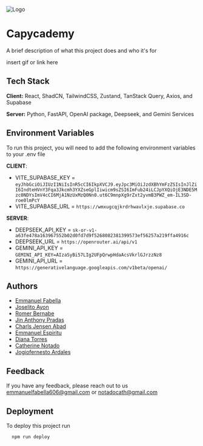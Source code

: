 ![Logo](https://dev-to-uploads.s3.amazonaws.com/uploads/articles/th5xamgrr6se0x5ro4g6.png)

# Capycademy

A brief description of what this project does and who it's for

insert gif or link here

## Tech Stack

**Client:** React, ShadCN, TailwindCSS, Zustand, TanStack Query, Axios, and Supabase

**Server:** Python, FastAPI, OpenAI package, Deepseek, and Gemini Services

## Environment Variables

To run this project, you will need to add the following environment variables to your .env file

**CLIENT**:

- VITE_SUPABASE_KEY = `eyJhbGciOiJIUzI1NiIsInR5cCI6IkpXVCJ9.eyJpc3MiOiJzdXBhYmFzZSIsInJlZiI6IndteHVnY3Fqa3Jkcmh3YXZseGplIiwicm9sZSI6ImFub24iLCJpYXQiOjE3NDE5Mzc0NDYsImV4cCI6MjA1NzUxMzQ0Nn0.ut6C9mnpXg9rZxt2yvmB3PWZ_em-IL3SD-roe0lmPcY`
- VITE_SUPABASE_URL = `https://wmxugcqjkrdrhwavlxje.supabase.co`

**SERVER**:

- DEEPSEEK_API_KEY = `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`
- DEEPSEEK_URL = `https://openrouter.ai/api/v1`
- GEMINI_API_KEY = `GEMINI_API_KEY=AIzaSyBi57LIg2UFpQrwpHdaAcsVkrlGJrzzNz8`
- GEMINI_API_URL = `https://generativelanguage.googleapis.com/v1beta/openai/`

## Authors

- [Emmanuel Fabella](https://github.com/MasterTraits)
- [Joselito Ayon](https://github.com/Junjuyun)
- [Romer Bernabe](https://github.com/FGHTGH)
- [Jin Anthony Pradas](https://github.com/salierii1)
- [Charls Jensen Abad](https://github.com/rafnamourcesca)
- [Emmanuel Espiritu](https://github.com/EmmesSpirit02)
- [Diana Torres]()
- [Catherine Notado]()
- [Jogiofernesto Ardales]()

## Feedback

If you have any feedback, please reach out to us emmanuelfabella606@gmail.com or notadocath@gmail.com

## Deployment

To deploy this project run

```bash
  npm run deploy
```
